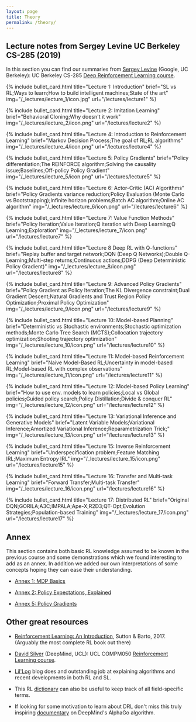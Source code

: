 ```yaml
---
layout: page
title: Theory
permalink: /theory/
---
```


## Lecture notes from Sergey Levine UC Berkeley CS-285 (2019)

In this section you can find our summaries from [Sergey Levine](https://people.eecs.berkeley.edu/~svlevine/) (Google, UC Berkeley): UC Berkeley CS-285 [Deep Reinforcement Learning course](http://rail.eecs.berkeley.edu/deeprlcourse/).

<!--
To add a lecture one must add a line with the following code:

{% include bullet_card.html title="" brief="" img="" url="" %}

title:  The title of the lecture 
brief:  A string of ; separated sentences that will be put in a bullet list
img:    An image that represents the lecture
url:    The url of the lecture post

-->

{% include bullet_card.html title="Lecture 1: Introduction" brief="SL vs RL;Ways to learn;How to build intelligent machines;State of the art" img="/_lectures/lecture_1/icon.jpg" url="/lectures/lecture1" %}


{% include bullet_card.html title="Lecture 2: Imitation Learning" brief="Behavioral Cloning;Why doesn't it work" img="/_lectures/lecture_2/icon.png" url="/lectures/lecture2" %}


{% include bullet_card.html title="Lecture 4: Introduction to Reinforcement Learning" brief="Markov Decision Process;The goal of RL;RL algorithms" img="/_lectures/lecture_4/icon.png" url="/lectures/lecture4" %}


{% include bullet_card.html title="Lecture 5: Policy Gradients" brief="Policy differentiation;The REINFORCE algorithm;Solving the causality issue;Baselines;Off-policy Policy Gradient" img="/_lectures/lecture_5/icon.png" url="/lectures/lecture5" %}


{% include bullet_card.html title="Lecture 6: Actor-Critic (AC) Algorithms" brief="Policy Gradients variance reduction;Policy Evaluation (Monte Carlo vs Bootstrapping);Infinite horizon problems;Batch AC algorithm;Online AC algorithm" img="/_lectures/lecture_6/icon.png" url="/lectures/lecture6" %}


{% include bullet_card.html title="Lecture 7: Value Function Methods" brief="Policy Iteration;Value Iteration;Q iteration with Deep Learning;Q Learning;Exploration" img="/_lectures/lecture_7/icon.png" url="/lectures/lecture7" %}


{% include bullet_card.html title="Lecture 8 Deep RL with Q-functions" brief="Replay buffer and target network;DQN (Deep Q Networks);Double Q-Learning;Multi-step returns;Continuous actions;DDPG (Deep Deterministic Policy Gradient)" img="/_lectures/lecture_8/icon.png" url="/lectures/lecture8" %}


{% include bullet_card.html title="Lecture 9: Advanced Policy Gradients" brief="Policy Gradient as Policy Iteration;The KL Divergence constraint;Dual Gradient Descent;Natural Gradients and Trust Region Policy Optimization;Proximal Policy Optimization" img="/_lectures/lecture_9/icon.png" url="/lectures/lecture9" %}

{% include bullet_card.html title="Lecture 10: Model-based Planning" brief="Deterministic vs Stochastic environments;Stochastic optimization methods;Monte Carlo Tree Search (MCTS);Collocation trajectory optimization;Shooting trajectory optimization" img="/_lectures/lecture_10/icon.png" url="/lectures/lecture10" %}

{% include bullet_card.html title="Lecture 11: Model-based Reinforcement Learning" brief="Naive Model-Based RL;Uncertainty in model-based RL;Model-based RL with complex observations" img="/_lectures/lecture_11/icon.png" url="/lectures/lecture11" %}

{% include bullet_card.html title="Lecture 12: Model-based Policy Learning" brief="How to use env. models to learn policies;Local vs Global policies;Guided policy search;Policy Distillation;Divide & conquer RL" img="/_lectures/lecture_12/icon.png" url="/lectures/lecture12" %}

{% include bullet_card.html title="Lecture 13: Variational Inference and Generative Models" brief="Latent Variable Models;Variational Inference;Amortized Variational Inference;Reparametrization Trick;" img="/_lectures/lecture_13/icon.png" url="/lectures/lecture13" %}

<!-- {% include bullet_card.html title="Lecture 14: Control as inference" brief="" img="" url="" %} -->

{% include bullet_card.html title="Lecture 15: Inverse Reinforcement Learning" brief="Underspecification problem;Feature Matching IRL;Maximum Entropy IRL" img="/_lectures/lecture_15/icon.png" url="/lectures/lecture15" %}

{% include bullet_card.html title="Lecture 16: Transfer and Multi-task Learning" brief="Forward Transfer;Multi-task Transfer" img="/_lectures/lecture_16/icon.png" url="/lectures/lecture16" %}

{% include bullet_card.html title="Lecture 17: Distributed RL"
brief="Original DQN;GORILA;A3C;IMPALA;Ape-X;R2D3;QT-Opt;Evolution Strategies;Population-based Training"
img="/_lectures/lecture_17/icon.png" url="/lectures/lecture17" %}

<!-- {% include bullet_card.html title="Lecture 18: Exploration (Part 1)" brief="" img="" url="" %} -->
<!-- {% include bullet_card.html title="Lecture 19: Exploration (Part 2)" brief="" img="" url="" %} -->
<!-- {% include bullet_card.html title="Lecture 20: Meta-learning" brief="" img="" url="" %} -->
<!-- {% include bullet_card.html title="Lecture 21: Information Theory, Open Problems" brief="" img="" url="" %} -->

## Annex

This section contains both basic RL knowledge assumed to be known in the previous course and some demonstrations which we found interesting to add as an annex.
In addition we added our own interpretations of some concepts hoping they can ease their understanding.

- [Annex 1: MDP Basics](/lectures/basic_concepts)
  
- [Annex 2: Policy Expectations, Explained](/lectures/policy_expectations)

- [Annex 5: Policy Gradients](/lectures/policy_gradients_annex)


## Other great resources

- [Reinforcement Learning: An Introduction](http://incompleteideas.net/book/bookdraft2017nov5.pdf), Sutton & Barto, 2017. (Arguably the most complete RL book out there)

- [David Silver](http://www0.cs.ucl.ac.uk/staff/d.silver/web/Home.html) (DeepMind, UCL): UCL COMPM050 [Reinforcement Learning course](http://www0.cs.ucl.ac.uk/staff/d.silver/web/Teaching.html).

- [Lil'Log](https://lilianweng.github.io/lil-log/) blog does and outstanding job at explaining algorithms and recent developments in both RL and SL.

- This RL [dictionary](https://towardsdatascience.com/the-complete-reinforcement-learning-dictionary-e16230b7d24e) can also be useful to keep track of all field-specific terms.

- If looking for some motivation to learn about DRL don't miss this truly inspiring [documentary](https://www.youtube.com/watch?v=WXuK6gekU1Y) on DeepMind's AlphaGo algorithm. 
